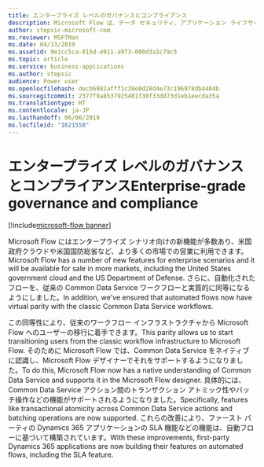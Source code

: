 ```yaml
---
title: エンタープライズ レベルのガバナンスとコンプライアンス
description: Microsoft Flow は、データ セキュリティ、アプリケーション ライフサイクル管理、およびサポート性に関して組織を支援します。
author: stepsic-microsoft-com
ms.reviewer: MSFTMan
ms.date: 04/13/2019
ms.assetid: 9e1cc5ca-815d-e911-a973-000d3a1c79c5
ms.topic: article
ms.service: business-applications
ms.author: stepsic
audience: Power user
ms.openlocfilehash: decb6982afff1c38e0d28d4e73c196978db4404b
ms.sourcegitcommit: 2377f9a8537925401f30f33dd73d1eb1eecda35a
ms.translationtype: HT
ms.contentlocale: ja-JP
ms.lasthandoff: 06/06/2019
ms.locfileid: "1621558"
---
```

# <a name="enterprise-grade-governance-and-compliance"></a><span data-ttu-id="16a06-103">エンタープライズ レベルのガバナンスとコンプライアンス</span><span class="sxs-lookup"><span data-stu-id="16a06-103">Enterprise-grade governance and compliance</span></span>

[!include[microsoft-flow banner](../includes/microsoft-flow.md)]

<span data-ttu-id="16a06-104">Microsoft Flow にはエンタープライズ シナリオ向けの新機能が多数あり、米国政府クラウドや米国国防総省など、より多くの市場での営業に利用できます。</span><span class="sxs-lookup"><span data-stu-id="16a06-104">Microsoft Flow has a number of new features for enterprise scenarios and it will be available for sale in more markets, including the United States government cloud and the US Department of Defense.</span></span> <span data-ttu-id="16a06-105">さらに、自動化されたフローを、従来の Common Data Service ワークフローと実質的に同等になるようにしました。</span><span class="sxs-lookup"><span data-stu-id="16a06-105">In addition, we've ensured that automated flows now have virtual parity with the classic Common Data Service workflows.</span></span> 

<span data-ttu-id="16a06-106">この同等性により、従来のワークフロー インフラストラクチャから Microsoft Flow へのユーザーの移行に着手できます。</span><span class="sxs-lookup"><span data-stu-id="16a06-106">This parity allows us to start transitioning users from the classic workflow infrastructure to Microsoft Flow.</span></span> <span data-ttu-id="16a06-107">そのために Microsoft Flow では、Common Data Service をネイティブに認識し、Microsoft Flow デザイナーでそれをサポートするようになりました。</span><span class="sxs-lookup"><span data-stu-id="16a06-107">To do this, Microsoft Flow now has a native understanding of Common Data Service and supports it in the Microsoft Flow designer.</span></span> <span data-ttu-id="16a06-108">具体的には、Common Data Service アクション間のトランザクション アトミック性やバッチ操作などの機能がサポートされるようになりました。</span><span class="sxs-lookup"><span data-stu-id="16a06-108">Specifically, features like transactional atomicity across Common Data Service actions and batching operations are now supported.</span></span> <span data-ttu-id="16a06-109">これらの改善により、ファースト パーティの Dynamics 365 アプリケーションの SLA 機能などの機能は、自動フローに基づいて構築されています。</span><span class="sxs-lookup"><span data-stu-id="16a06-109">With these improvements, first-party Dynamics 365 applications are now building their features on automated flows, including the SLA feature.</span></span>